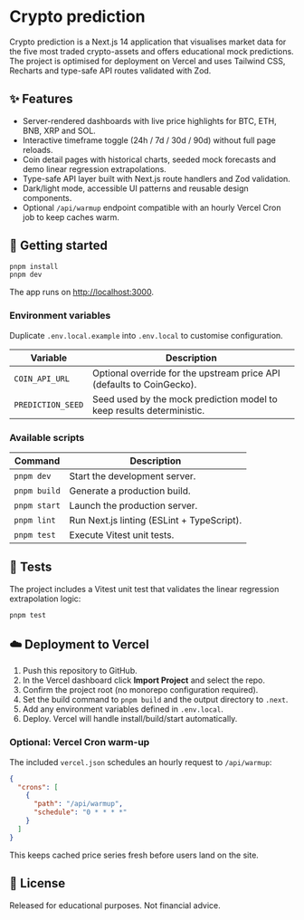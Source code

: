 # Crypto prediction

Crypto prediction is a Next.js 14 application that visualises market data for the five most traded crypto-assets and offers educational mock predictions. The project is optimised for deployment on Vercel and uses Tailwind CSS, Recharts and type-safe API routes validated with Zod.

## ✨ Features

- Server-rendered dashboards with live price highlights for BTC, ETH, BNB, XRP and SOL.
- Interactive timeframe toggle (24h / 7d / 30d / 90d) without full page reloads.
- Coin detail pages with historical charts, seeded mock forecasts and demo linear regression extrapolations.
- Type-safe API layer built with Next.js route handlers and Zod validation.
- Dark/light mode, accessible UI patterns and reusable design components.
- Optional `/api/warmup` endpoint compatible with an hourly Vercel Cron job to keep caches warm.

## 🚀 Getting started

```bash
pnpm install
pnpm dev
```

The app runs on [http://localhost:3000](http://localhost:3000).

### Environment variables

Duplicate `.env.local.example` into `.env.local` to customise configuration.

| Variable | Description |
| --- | --- |
| `COIN_API_URL` | Optional override for the upstream price API (defaults to CoinGecko). |
| `PREDICTION_SEED` | Seed used by the mock prediction model to keep results deterministic. |

### Available scripts

| Command | Description |
| --- | --- |
| `pnpm dev` | Start the development server. |
| `pnpm build` | Generate a production build. |
| `pnpm start` | Launch the production server. |
| `pnpm lint` | Run Next.js linting (ESLint + TypeScript). |
| `pnpm test` | Execute Vitest unit tests. |

## 🧪 Tests

The project includes a Vitest unit test that validates the linear regression extrapolation logic:

```bash
pnpm test
```

## ☁️ Deployment to Vercel

1. Push this repository to GitHub.
2. In the Vercel dashboard click **Import Project** and select the repo.
3. Confirm the project root (no monorepo configuration required).
4. Set the build command to `pnpm build` and the output directory to `.next`.
5. Add any environment variables defined in `.env.local`.
6. Deploy. Vercel will handle install/build/start automatically.

### Optional: Vercel Cron warm-up

The included `vercel.json` schedules an hourly request to `/api/warmup`:

```json
{
  "crons": [
    {
      "path": "/api/warmup",
      "schedule": "0 * * * *"
    }
  ]
}
```

This keeps cached price series fresh before users land on the site.

## 📄 License

Released for educational purposes. Not financial advice.
